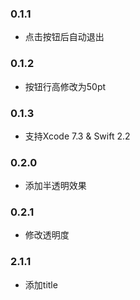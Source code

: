 ### 0.1.1

- 点击按钮后自动退出

### 0.1.2

- 按钮行高修改为50pt

### 0.1.3

- 支持Xcode 7.3 & Swift 2.2

### 0.2.0

- 添加半透明效果

### 0.2.1

- 修改透明度

### 2.1.1

- 添加title

  ​